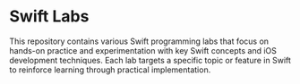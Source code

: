 # Swift Labs

This repository contains various Swift programming labs that focus on hands-on practice and experimentation with key Swift concepts and iOS development techniques. Each lab targets a specific topic or feature in Swift to reinforce learning through practical implementation.
